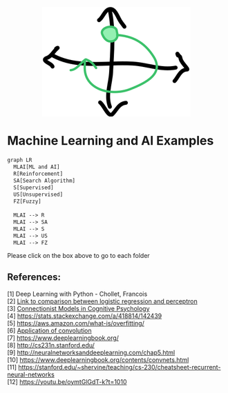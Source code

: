 <img src="https://raw.githubusercontent.com/lamegaton/Machine-Learning-and-AI-Examples/892b8c8983b88b7018c442ee8ae2b3364ed790a0/Assets/navigation.svg" alt="navigation" style="display: block; margin-left: auto; margin-right: auto;">

# Machine Learning and AI Examples
```mermaid
graph LR
  MLAI[ML and AI]
  R[Reinforcement]
  SA[Search Algorithm]
  S[Supervised]
  US[Unsupervised]
  FZ[Fuzzy]

  MLAI --> R
  MLAI --> SA
  MLAI --> S
  MLAI --> US
  MLAI --> FZ

```
Please click on the box above to go to each folder

## References:  
[1] Deep Learning with Python - Chollet, Francois  
[2] [Link to comparison between logistic regression and perceptron](https://stats.stackexchange.com/questions/162257/whats-the-difference-between-logistic-regression-and-perceptron)  
[3] [Connectionist Models in Cognitive Psychology](https://stanford.edu/~jlmcc/papers/McCCleeremans09CnxMdlsOCC.pdf)  
[4] https://stats.stackexchange.com/a/418814/142439  
[5] https://aws.amazon.com/what-is/overfitting/  
[6] [Application of convolution](https://dspillustrations.com/pages/posts/misc/the-convolution-theorem-and-application-examples.html)  
[7] https://www.deeplearningbook.org/  
[8] http://cs231n.stanford.edu/  
[9] http://neuralnetworksanddeeplearning.com/chap5.html  
[10] https://www.deeplearningbook.org/contents/convnets.html  
[11] https://stanford.edu/~shervine/teaching/cs-230/cheatsheet-recurrent-neural-networks  
[12] https://youtu.be/oymtGlGdT-k?t=1010  

